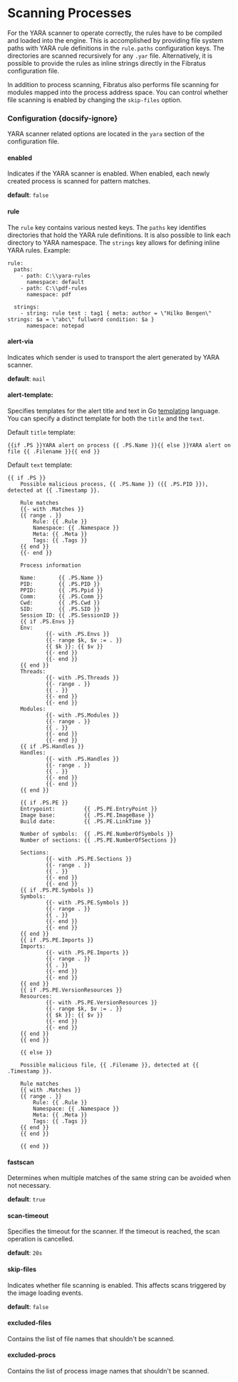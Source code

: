 # Scanning Processes

For the YARA scanner to operate correctly, the rules have to be compiled and loaded into the engine. This is accomplished by providing file system paths with YARA rule definitions in the `rule.paths` configuration keys. The directories are scanned recursively for any `.yar` file. Alternatively, it is possible to provide the rules as inline strings directly in the Fibratus configuration file.

In addition to process scanning, Fibratus also performs file scanning for modules mapped into the process address space. You can control whether file scanning is enabled by changing the `skip-files` option.

### Configuration {docsify-ignore}

YARA scanner related options are located in the `yara` section of the configuration file.

#### enabled

Indicates if the YARA scanner is enabled. When enabled, each newly created process is scanned for pattern matches.

**default**: `false`

#### rule

The `rule` key contains various nested keys. The `paths` key identifies directories that hold the YARA rule definitions. It is also possible to link each directory to YARA namespace. The `strings` key allows for defining inline YARA rules. Example:

```
rule:
  paths:
    - path: C:\\yara-rules
      namespace: default
    - path: C:\\pdf-rules
      namespace: pdf

  strings:
    - string: rule test : tag1 { meta: author = \"Hilko Bengen\" strings: $a = \"abc\" fullword condition: $a }
      namespace: notepad
```

#### alert-via

Indicates which sender is used to transport the alert generated by YARA scanner.

**default**: `mail`

#### alert-template:

Specifies templates for the alert title and text in Go [templating](https://golang.org/pkg/text/template) language. You can specify a distinct template for both the `title` and the `text`.

Default `title` template:

```
{{if .PS }}YARA alert on process {{ .PS.Name }}{{ else }}YARA alert on file {{ .Filename }}{{ end }}
```

Default `text` template:

```
{{ if .PS }}
	Possible malicious process, {{ .PS.Name }} ({{ .PS.PID }}), detected at {{ .Timestamp }}.

	Rule matches
	{{- with .Matches }}
	{{ range . }}
		Rule: {{ .Rule }}
		Namespace: {{ .Namespace }}
		Meta: {{ .Meta }}
		Tags: {{ .Tags }}
	{{ end }}
	{{- end }}

	Process information

	Name: 		{{ .PS.Name }}
	PID:  		{{ .PS.PID }}
	PPID: 		{{ .PS.Ppid }}
	Comm:		{{ .PS.Comm }}
	Cwd:		{{ .PS.Cwd }}
	SID:		{{ .PS.SID }}
	Session ID: {{ .PS.SessionID }}
	{{ if .PS.Envs }}
	Env:
			{{- with .PS.Envs }}
			{{- range $k, $v := . }}
			{{ $k }}: {{ $v }}
			{{- end }}
			{{- end }}
	{{ end }}
	Threads:
			{{- with .PS.Threads }}
			{{- range . }}
			{{ . }}
			{{- end }}
			{{- end }}
	Modules:
			{{- with .PS.Modules }}
			{{- range . }}
			{{ . }}
			{{- end }}
			{{- end }}
	{{ if .PS.Handles }}
	Handles:    
			{{- with .PS.Handles }}
			{{- range . }}
			{{ . }}
			{{- end }}
			{{- end }}
	{{ end }}

	{{ if .PS.PE }}
	Entrypoint:  		{{ .PS.PE.EntryPoint }}
	Image base: 		{{ .PS.PE.ImageBase }}
	Build date:  		{{ .PS.PE.LinkTime }}

	Number of symbols: 	{{ .PS.PE.NumberOfSymbols }}
	Number of sections: {{ .PS.PE.NumberOfSections }}

	Sections:
			{{- with .PS.PE.Sections }}
			{{- range . }}
			{{ . }}
			{{- end }}
			{{- end }}
	{{ if .PS.PE.Symbols }}
	Symbols:
			{{- with .PS.PE.Symbols }}
			{{- range . }}
			{{ . }}
			{{- end }}
			{{- end }}
	{{ end }}
	{{ if .PS.PE.Imports }}
	Imports:
			{{- with .PS.PE.Imports }}
			{{- range . }}
			{{ . }}
			{{- end }}
			{{- end }}
	{{ end }}
	{{ if .PS.PE.VersionResources }}
	Resources:
			{{- with .PS.PE.VersionResources }}
			{{- range $k, $v := . }}
			{{ $k }}: {{ $v }}
			{{- end }}
			{{- end }}
	{{ end }}
	{{ end }}

	{{ else }}

	Possible malicious file, {{ .Filename }}, detected at {{ .Timestamp }}.

	Rule matches
	{{ with .Matches }}
	{{ range . }}
		Rule: {{ .Rule }}
		Namespace: {{ .Namespace }}
		Meta: {{ .Meta }}
		Tags: {{ .Tags }}
	{{ end }}
	{{ end }}

	{{ end }}
```

#### fastscan

Determines when multiple matches of the same string can be avoided when not necessary.

**default**: `true`

#### scan-timeout

Specifies the timeout for the scanner. If the timeout is reached, the scan operation is cancelled.

**default**: `20s`

#### skip-files

Indicates whether file scanning is enabled. This affects scans triggered by the image loading events.

**default**: `false`

#### excluded-files

Contains the list of file names that shouldn't be scanned.

#### excluded-procs

Contains the list of process image names that shouldn't be scanned.
